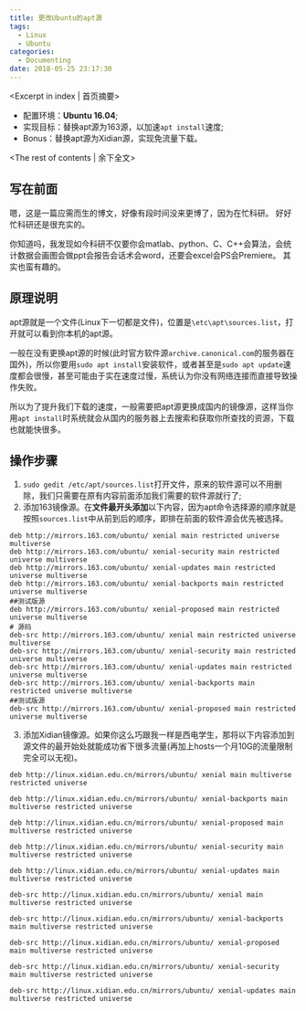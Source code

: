 ```yaml
---
title: 更改Ubuntu的apt源
tags:
  - Linux
  - Ubuntu
categories:
  - Documenting
date: 2018-05-25 23:17:30
---
```


<Excerpt in index | 首页摘要> 
- 配置环境：**Ubuntu 16.04**;
- 实现目标：替换apt源为163源，以加速`apt install`速度;
- Bonus：替换apt源为Xidian源，实现免流量下载。
<!-- more -->
<The rest of contents | 余下全文>
## 写在前面
嗯，这是一篇应需而生的博文，好像有段时间没来更博了，因为在忙科研。
好好忙科研还是很充实的。

你知道吗，我发现如今科研不仅要你会matlab、python、C、C++会算法，会统计数据会画图会做ppt会报告会话术会word，还要会excel会PS会Premiere。
其实也蛮有趣的。

## 原理说明
apt源就是一个文件(Linux下一切都是文件)，位置是`\etc\apt\sources.list`，打开就可以看到你本机的apt源。

一般在没有更换apt源的时候(此时官方软件源`archive.canonical.com`的服务器在国外)，所以你要用`sudo apt install`安装软件，或者甚至是`sudo apt update`速度都会很慢，甚至可能由于实在速度过慢，系统认为你没有网络连接而直接导致操作失败。

所以为了提升我们下载的速度，一般需要把apt源更换成国内的镜像源，这样当你用`apt install`时系统就会从国内的服务器上去搜索和获取你所查找的资源，下载也就能快很多。

## 操作步骤
1. `sudo gedit /etc/apt/sources.list`打开文件，原来的软件源可以不用删除，我们只需要在原有内容前面添加我们需要的软件源就行了;
2. 添加163镜像源。在**文件最开头添加**以下内容，因为apt命令选择源的顺序就是按照`sources.list`中从前到后的顺序，即排在前面的软件源会优先被选择。
```shell
deb http://mirrors.163.com/ubuntu/ xenial main restricted universe multiverse
deb http://mirrors.163.com/ubuntu/ xenial-security main restricted universe multiverse
deb http://mirrors.163.com/ubuntu/ xenial-updates main restricted universe multiverse
deb http://mirrors.163.com/ubuntu/ xenial-backports main restricted universe multiverse
##测试版源
deb http://mirrors.163.com/ubuntu/ xenial-proposed main restricted universe multiverse
# 源码
deb-src http://mirrors.163.com/ubuntu/ xenial main restricted universe multiverse
deb-src http://mirrors.163.com/ubuntu/ xenial-security main restricted universe multiverse
deb-src http://mirrors.163.com/ubuntu/ xenial-updates main restricted universe multiverse
deb-src http://mirrors.163.com/ubuntu/ xenial-backports main restricted universe multiverse
##测试版源
deb-src http://mirrors.163.com/ubuntu/ xenial-proposed main restricted universe multiverse
```
3. 添加Xidian镜像源。如果你这么巧跟我一样是西电学生，那将以下内容添加到源文件的最开始处就能成功省下很多流量(再加上hosts一个月10G的流量限制完全可以无视)。
```
deb http://linux.xidian.edu.cn/mirrors/ubuntu/ xenial main multiverse restricted universe

deb http://linux.xidian.edu.cn/mirrors/ubuntu/ xenial-backports main multiverse restricted universe

deb http://linux.xidian.edu.cn/mirrors/ubuntu/ xenial-proposed main multiverse restricted universe

deb http://linux.xidian.edu.cn/mirrors/ubuntu/ xenial-security main multiverse restricted universe

deb http://linux.xidian.edu.cn/mirrors/ubuntu/ xenial-updates main multiverse restricted universe

deb-src http://linux.xidian.edu.cn/mirrors/ubuntu/ xenial main multiverse restricted universe

deb-src http://linux.xidian.edu.cn/mirrors/ubuntu/ xenial-backports main multiverse restricted universe

deb-src http://linux.xidian.edu.cn/mirrors/ubuntu/ xenial-proposed main multiverse restricted universe

deb-src http://linux.xidian.edu.cn/mirrors/ubuntu/ xenial-security main multiverse restricted universe

deb-src http://linux.xidian.edu.cn/mirrors/ubuntu/ xenial-updates main multiverse restricted universe
```
